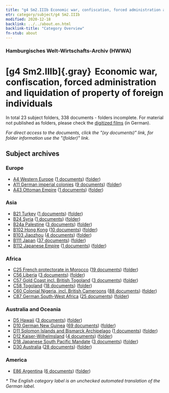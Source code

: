 ```yaml
---
title: "g4 Sm2.IIIb Economic war, confiscation, forced administration and liquidation of property of foreign individuals"
etr: category/subject/g4 Sm2.IIIb
modified: 2020-12-18
backlink: ../../about.en.html
backlink-title: "Category Overview"
fn-stub: about
---
```


### Hamburgisches Welt-Wirtschafts-Archiv (HWWA)
# [g4 Sm2.IIIb]{.gray}&#8201; Economic war, confiscation, forced administration and liquidation of property of foreign individuals&#160; 





In total 23 subject folders, 338 documents - folders incomplete.
For material not published as folders, please check the [digitized films](/film/h1_sh) (in German).

_For direct access to the documents, click the "(xy documents)" link, for folder information use the "(folder)" link._

## Subject archives



### Europe

- [A4 Western Europe](../../../geo/about.en.html#A4) (<a href="https://dfg-viewer.de/show/?tx_dlf[id]=https://pm20.zbw.eu/mets/sh/1408xx/140897/1444xx/144477/public.mets.en.xml" target="_blank">1 documents</a>) ([folder](http://purl.org/pressemappe20/folder/sh/140897,144477))
- [A11 German imperial colonies](../../../geo/about.en.html#A11) (<a href="https://dfg-viewer.de/show/?tx_dlf[id]=https://pm20.zbw.eu/mets/sh/1409xx/140960/1444xx/144477/public.mets.en.xml" target="_blank">9 documents</a>) ([folder](http://purl.org/pressemappe20/folder/sh/140960,144477))
- [A43 Ottoman Empire](../../../geo/about.en.html#A43) (<a href="https://dfg-viewer.de/show/?tx_dlf[id]=https://pm20.zbw.eu/mets/sh/1410xx/141034/1444xx/144477/public.mets.en.xml" target="_blank">1 documents</a>) ([folder](http://purl.org/pressemappe20/folder/sh/141034,144477))

### Asia

- [B21 Turkey](../../../geo/about.en.html#B21) (<a href="https://dfg-viewer.de/show/?tx_dlf[id]=https://pm20.zbw.eu/mets/sh/1411xx/141111/1444xx/144477/public.mets.en.xml" target="_blank">1 documents</a>) ([folder](http://purl.org/pressemappe20/folder/sh/141111,144477))
- [B24 Syria](../../../geo/about.en.html#B24) (<a href="https://dfg-viewer.de/show/?tx_dlf[id]=https://pm20.zbw.eu/mets/sh/1411xx/141114/1444xx/144477/public.mets.en.xml" target="_blank">1 documents</a>) ([folder](http://purl.org/pressemappe20/folder/sh/141114,144477))
- [B24a Palestine](../../../geo/about.en.html#B24a) (<a href="https://dfg-viewer.de/show/?tx_dlf[id]=https://pm20.zbw.eu/mets/sh/1411xx/141115/1444xx/144477/public.mets.en.xml" target="_blank">3 documents</a>) ([folder](http://purl.org/pressemappe20/folder/sh/141115,144477))
- [B102 Hong Kong](../../../geo/about.en.html#B102) (<a href="https://dfg-viewer.de/show/?tx_dlf[id]=https://pm20.zbw.eu/mets/sh/1412xx/141268/1444xx/144477/public.mets.en.xml" target="_blank">10 documents</a>) ([folder](http://purl.org/pressemappe20/folder/sh/141268,144477))
- [B103 Jiaozhou](../../../geo/about.en.html#B103) (<a href="https://dfg-viewer.de/show/?tx_dlf[id]=https://pm20.zbw.eu/mets/sh/1261xx/126163/1444xx/144477/public.mets.en.xml" target="_blank">4 documents</a>) ([folder](http://purl.org/pressemappe20/folder/sh/126163,144477))
- [B111 Japan](../../../geo/about.en.html#B111) (<a href="https://dfg-viewer.de/show/?tx_dlf[id]=https://pm20.zbw.eu/mets/sh/1412xx/141272/1444xx/144477/public.mets.en.xml" target="_blank">37 documents</a>) ([folder](http://purl.org/pressemappe20/folder/sh/141272,144477))
- [B112 Japanese Empire](../../../geo/about.en.html#B112) (<a href="https://dfg-viewer.de/show/?tx_dlf[id]=https://pm20.zbw.eu/mets/sh/1412xx/141273/1444xx/144477/public.mets.en.xml" target="_blank">1 documents</a>) ([folder](http://purl.org/pressemappe20/folder/sh/141273,144477))

### Africa

- [C25 French protectorate in Morocco](../../../geo/about.en.html#C25) (<a href="https://dfg-viewer.de/show/?tx_dlf[id]=https://pm20.zbw.eu/mets/sh/1413xx/141358/1444xx/144477/public.mets.en.xml" target="_blank">19 documents</a>) ([folder](http://purl.org/pressemappe20/folder/sh/141358,144477))
- [C56 Liberia](../../../geo/about.en.html#C56) (<a href="https://dfg-viewer.de/show/?tx_dlf[id]=https://pm20.zbw.eu/mets/sh/1414xx/141405/1444xx/144477/public.mets.en.xml" target="_blank">3 documents</a>) ([folder](http://purl.org/pressemappe20/folder/sh/141405,144477))
- [C57 Gold Coast incl. British Togoland](../../../geo/about.en.html#C57) (<a href="https://dfg-viewer.de/show/?tx_dlf[id]=https://pm20.zbw.eu/mets/sh/1414xx/141406/1444xx/144477/public.mets.en.xml" target="_blank">3 documents</a>) ([folder](http://purl.org/pressemappe20/folder/sh/141406,144477))
- [C58 Togoland](../../../geo/about.en.html#C58) (<a href="https://dfg-viewer.de/show/?tx_dlf[id]=https://pm20.zbw.eu/mets/sh/1414xx/141408/1444xx/144477/public.mets.en.xml" target="_blank">18 documents</a>) ([folder](http://purl.org/pressemappe20/folder/sh/141408,144477))
- [C60 Colonial Nigeria, incl. British Cameroons](../../../geo/about.en.html#C60) (<a href="https://dfg-viewer.de/show/?tx_dlf[id]=https://pm20.zbw.eu/mets/sh/1414xx/141409/1444xx/144477/public.mets.en.xml" target="_blank">88 documents</a>) ([folder](http://purl.org/pressemappe20/folder/sh/141409,144477))
- [C87 German South-West Africa](../../../geo/about.en.html#C87) (<a href="https://dfg-viewer.de/show/?tx_dlf[id]=https://pm20.zbw.eu/mets/sh/1414xx/141450/1444xx/144477/public.mets.en.xml" target="_blank">25 documents</a>) ([folder](http://purl.org/pressemappe20/folder/sh/141450,144477))

### Australia and Oceania

- [D5 Hawaii](../../../geo/about.en.html#D5) (<a href="https://dfg-viewer.de/show/?tx_dlf[id]=https://pm20.zbw.eu/mets/sh/1415xx/141595/1444xx/144477/public.mets.en.xml" target="_blank">3 documents</a>) ([folder](http://purl.org/pressemappe20/folder/sh/141595,144477))
- [D10 German New Guinea](../../../geo/about.en.html#D10) (<a href="https://dfg-viewer.de/show/?tx_dlf[id]=https://pm20.zbw.eu/mets/sh/1416xx/141601/1444xx/144477/public.mets.en.xml" target="_blank">69 documents</a>) ([folder](http://purl.org/pressemappe20/folder/sh/141601,144477))
- [D11 Solomon Islands and Bismarck Archipelago](../../../geo/about.en.html#D11) (<a href="https://dfg-viewer.de/show/?tx_dlf[id]=https://pm20.zbw.eu/mets/sh/1416xx/141610/1444xx/144477/public.mets.en.xml" target="_blank">1 documents</a>) ([folder](http://purl.org/pressemappe20/folder/sh/141610,144477))
- [D12 Kaiser-Wilhelmsland](../../../geo/about.en.html#D12) (<a href="https://dfg-viewer.de/show/?tx_dlf[id]=https://pm20.zbw.eu/mets/sh/1416xx/141612/1444xx/144477/public.mets.en.xml" target="_blank">4 documents</a>) ([folder](http://purl.org/pressemappe20/folder/sh/141612,144477))
- [D18 Japanese South Pacific Mandate](../../../geo/about.en.html#D18) (<a href="https://dfg-viewer.de/show/?tx_dlf[id]=https://pm20.zbw.eu/mets/sh/1416xx/141618/1444xx/144477/public.mets.en.xml" target="_blank">3 documents</a>) ([folder](http://purl.org/pressemappe20/folder/sh/141618,144477))
- [D30 Australia](../../../geo/about.en.html#D30) (<a href="https://dfg-viewer.de/show/?tx_dlf[id]=https://pm20.zbw.eu/mets/sh/1416xx/141621/1444xx/144477/public.mets.en.xml" target="_blank">28 documents</a>) ([folder](http://purl.org/pressemappe20/folder/sh/141621,144477))

### America

- [E86 Argentina](../../../geo/about.en.html#E86) (<a href="https://dfg-viewer.de/show/?tx_dlf[id]=https://pm20.zbw.eu/mets/sh/1416xx/141692/1444xx/144477/public.mets.en.xml" target="_blank">6 documents</a>) ([folder](http://purl.org/pressemappe20/folder/sh/141692,144477))


_* The English category label is an unchecked automated translation of the German label._

